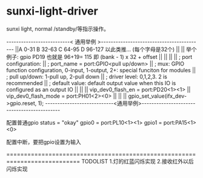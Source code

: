 # sunxi-light-driver
sunxi light, normal /standby/等指示操作。

--------------------------< 通用举例 >------------------------------------------
||A 0-31     B 32-63     C 64-95    D 96-127  以此类推... (每个字母是32个)
||
||	举个例子: gpio PD19  也就是 96+19= 115  即 (bank - 1) x 32 + offset
||
||
||
||	; port configuration:
||	; port_name = port:GPIO<mux><pull up/down><driver level><default value>
||	; mux: GPIO function configuration, 0-input, 1-output, 2+: special funciton for modules
||	; pull up/down: 1-pull up, 2-pull down
||	; driver level: 0,1,2,3. 2 is recommended
||	; default value: default output value when this IO is configured as an output IO
||
||
||	vip_dev0_flash_en        = port:PD20<1><default><default><1>
||	vip_dev0_flash_mode      = port:PH01<2><0><default><default>
||
||
||	gpio_set_value(ifx_dev->gpio.reset, 1);
----------------------------<通用举例>--------------------------------------------

配置普通gpio
status = "okay"
gpio0 =  port:PL10<1><default><default><1>
gpio1 =  port:PA15<1><default><default><0>

配置中断，要把gpio设置为输入


===========================================================================
TODOLIST
1.灯的红蓝闪烁实现
2.接收红外以后闪烁实现

